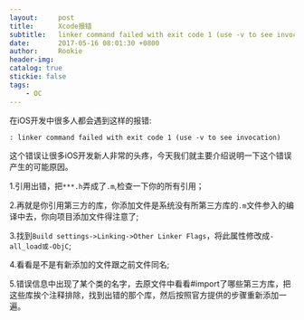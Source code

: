 ```yaml
---
layout:     post
title:      Xcode报错
subtitle:   linker command failed with exit code 1 (use -v to see invocation) 
date:       2017-05-16 08:01:30 +0800
author:     Rookie
header-img: 
catalog: true
stickie: false
tags:
    - OC
---
```


在iOS开发中很多人都会遇到这样的报错:
```
: linker command failed with exit code 1 (use -v to see invocation) 
```
这个错误让很多iOS开发新人非常的头疼，今天我们就主要介绍说明一下这个错误产生的可能原因。

1.引用出错，把`***.h`弄成了`.m`,检查一下你的所有引用；

2.再就是你引用第三方的库，你添加文件是系统没有所第三方库的`.m`文件参入的编译中去，你向项目添加文件得注意了;

3.找到`Build settings->Linking->Other Linker Flags`，将此属性修改成`-all_load或-ObjC`;

4.看看是不是有新添加的文件跟之前文件同名;

5.错误信息中出现了某个类的名字，去原文件中看看#import了哪些第三方库，把这些库挨个注释排除，找到出错的那个库，然后按照官方提供的步骤重新添加一遍。